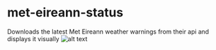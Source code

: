# met-eireann-status
Downloads the latest Met Eireann weather warnings from their api and displays it visually
![alt text](https://raw.githubusercontent.com/Sn4u/met-eireann-status/master/Assets/Preview.PNG)
